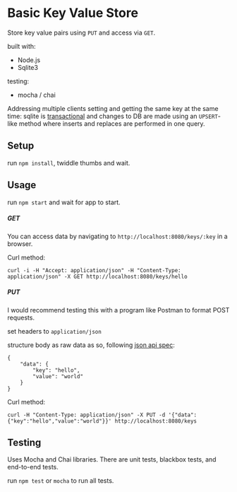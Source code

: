 # Basic Key Value Store

Store key value pairs using `PUT` and access via `GET`.

built with:

- Node.js
- Sqlite3

testing:

- mocha / chai

Addressing multiple clients setting and getting the same key at the same time: sqlite is [transactional](https://www.sqlite.org/transactional.html) and changes to DB are made using an `UPSERT`-like method where inserts and replaces are performed in one query.

## Setup

run `npm install`, twiddle thumbs and wait.

## Usage

run `npm start` and wait for app to start.


##### GET

You can access data by navigating to `http://localhost:8080/keys/:key` in a browser.

Curl method:

```
curl -i -H "Accept: application/json" -H "Content-Type: application/json" -X GET http://localhost:8080/keys/hello
```

##### PUT

I would recommend testing this with a program like Postman to format POST requests.

set headers to `application/json`

structure body as raw data as so, following [json api spec](http://jsonapi.org/):

```
{
    "data": {
        "key": "hello",
        "value": "world"
    }
}
```

Curl method:

```
curl -H "Content-Type: application/json" -X PUT -d '{"data":{"key":"hello","value":"world"}}' http://localhost:8080/keys
```

## Testing

Uses Mocha and Chai libraries. There are unit tests, blackbox tests, and end-to-end tests.

run `npm test` or `mocha` to run all tests.
